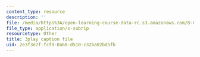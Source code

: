 ```yaml
---
content_type: resource
description: ''
file: /media/https%3A/open-learning-course-data-rc.s3.amazonaws.com/8-03sc-physics-iii-vibrations-and-waves-fall-2016/2e3f3e7ffcfd0a68d510c32ba02bd5fb_J1uHGy1tRmM.srt
file_type: application/x-subrip
resourcetype: Other
title: 3play caption file
uid: 2e3f3e7f-fcfd-0a68-d510-c32ba02bd5fb
---
```

